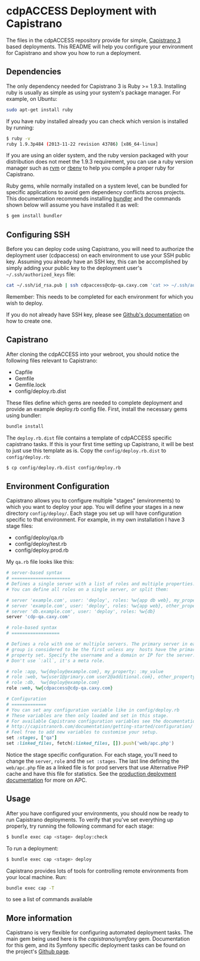cdpACCESS Deployment with Capistrano
=========

The files in the cdpACCESS repository provide for simple, [Capistrano 3] based deployments. This README will help you configure your environment for Capistrano and show you how to run a deployment.

[Capistrano 3]:http://capistranorb.com/

Dependencies
------------

The only dependency needed for Capistrano 3 is Ruby >= 1.9.3. Installing ruby is usually as simple as using your system's package manager. For example, on Ubuntu:

```sh
sudo apt-get install ruby
```
If you have ruby installed already you can check which version is installed by running:

```sh
$ ruby -v
ruby 1.9.3p484 (2013-11-22 revision 43786) [x86_64-linux]
```

If you are using an older system, and the ruby version packaged with your distribution does not meet the 1.9.3 requirement, you can use a ruby version manager such as [rvm][] or [rbenv][] to help you compile a proper ruby for Capistrano.

[rvm]: https://rvm.io/
[rbenv]: https://github.com/sstephenson/rbenv

Ruby gems, while normally installed on a system level, can be bundled for specific applications to avoid gem dependency conflicts across projects. This documentation recommends installing [bundler] and the commands shown below will assume you have installed it as well:

```sh
$ gem install bundler
```

[bundler]: http://bundler.io/

Configuring SSH
---------------

Before you can deploy code using Capistrano, you will need to authorize the deployment user (cdpaccess) on each environment to use your SSH public key. Assuming you already have an SSH key, this can be accomplished by simply adding your public key to the deployment user's `~/.ssh/authorized_keys` file:

```sh
cat ~/.ssh/id_rsa.pub | ssh cdpaccess@cdp-qa.caxy.com 'cat >> ~/.ssh/authorized_keys'
```
Remember: This needs to be completed for each environment for which you wish to deploy.

If you do not already have SSH key, please see [Github's documentation](https://help.github.com/articles/generating-ssh-keys/) on how to create one.

Capistrano
---------

After cloning the cdpACCESS into your webroot, you should notice the following files relevant to Capistrano:

* Capfile
* Gemfile
* Gemfile.lock
* config/deploy.rb.dist

These files define which gems are needed to complete deployment and provide an example deploy.rb config file. First, install the necessary gems using bundler:

```sh
bundle install
```

The `deploy.rb.dist` file contains a template of cdpACCESS specific capistrano tasks. If this is your first time setting up Capistrano, it will be best to just use this template as is. Copy the `config/deploy.rb.dist` to `config/deploy.rb`:

```sh
$ cp config/deploy.rb.dist config/deploy.rb
```

Environment Configuration
---------

Capistrano allows you to configure multiple "stages" (environments) to which you want to deploy your app. You will define your stages in a new directory `config/deploy/`. Each stage you set up will have configuration specific to that environment. For example, in my own installation I have 3 stage files:

* config/deploy/qa.rb
* config/deploy/test.rb
* config/deploy.prod.rb

My `qa.rb` file looks like this:

```ruby
# server-based syntax
# ======================
# Defines a single server with a list of roles and multiple properties.
# You can define all roles on a single server, or split them:

# server 'example.com', user: 'deploy', roles: %w{app db web}, my_property: :my_value
# server 'example.com', user: 'deploy', roles: %w{app web}, other_property: :other_value
# server 'db.example.com', user: 'deploy', roles: %w{db}
server 'cdp-qa.caxy.com'

# role-based syntax
# ==================

# Defines a role with one or multiple servers. The primary server in each
# group is considered to be the first unless any  hosts have the primary
# property set. Specify the username and a domain or IP for the server.
# Don't use `:all`, it's a meta role.

# role :app, %w{deploy@example.com}, my_property: :my_value
# role :web, %w{user1@primary.com user2@additional.com}, other_property: :other_value
# role :db,  %w{deploy@example.com}
role :web, %w{cdpaccess@cdp-qa.caxy.com}

# Configuration
# =============
# You can set any configuration variable like in config/deploy.rb
# These variables are then only loaded and set in this stage.
# For available Capistrano configuration variables see the documentation page.
# http://capistranorb.com/documentation/getting-started/configuration/
# Feel free to add new variables to customise your setup.
set :stages, ["qa"]
set :linked_files, fetch(:linked_files, []).push('web/apc.php')
```

Notice the stage specific configuration. For each stage, you'll need to change the `server`, `role` and the `set :stages`. The last line defining the `web/apc.php` file as a linked file is for prod servers that use Alternative PHP cache and have this file for statistics. See the [production deployment documentation](app/Resources/doc/production_deployment.md) for more on APC.

Usage
---------

After you have configured your environments, you should now be ready to run Capistrano deployments. To verify that you've set everything up properly, try running the following command for each stage:

```sh
$ bundle exec cap <stage> deploy:check
```

To run a deployment:

```sh
$ bundle exec cap <stage> deploy
```

Capistrano provides lots of tools for controlling remote environments from your local machine. Run:

```sh
bundle exec cap -T
```
to see a list of commands available

More information
---------
Capistrano is very flexible for configuring automated deployment tasks. The main gem being used here is the *capistrano/symfony* gem. Documentation for this gem, and its Symfony specific deployment tasks can be found on the project's [Github page](https://github.com/capistrano/symfony).
